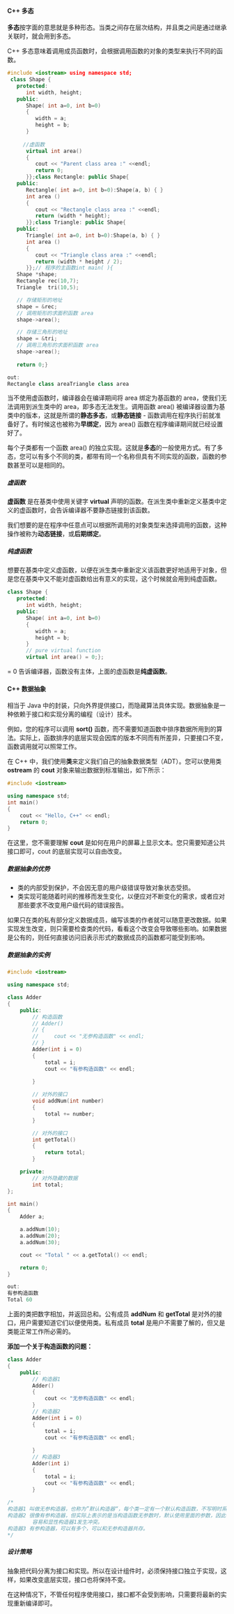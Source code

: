 #### C++ 多态

**多态**按字面的意思就是多种形态。当类之间存在层次结构，并且类之间是通过继承关联时，就会用到多态。

C++ 多态意味着调用成员函数时，会根据调用函数的对象的类型来执行不同的函数。

```c++
#include <iostream> using namespace std;
 class Shape {
   protected:
      int width, height;
   public:
      Shape( int a=0, int b=0)
      {
         width = a;
         height = b;
      }
     
     //虚函数
      virtual int area()
      {
         cout << "Parent class area :" <<endl;
         return 0;
      }};class Rectangle: public Shape{
   public:
      Rectangle( int a=0, int b=0):Shape(a, b) { }
      int area ()
      { 
         cout << "Rectangle class area :" <<endl;
         return (width * height); 
      }};class Triangle: public Shape{
   public:
      Triangle( int a=0, int b=0):Shape(a, b) { }
      int area ()
      { 
         cout << "Triangle class area :" <<endl;
         return (width * height / 2); 
      }};// 程序的主函数int main( ){
   Shape *shape;
   Rectangle rec(10,7);
   Triangle  tri(10,5);

   // 存储矩形的地址
   shape = &rec;
   // 调用矩形的求面积函数 area
   shape->area();

   // 存储三角形的地址
   shape = &tri;
   // 调用三角形的求面积函数 area
   shape->area();
   
   return 0;}

out:
Rectangle class areaTriangle class area
```

当不使用虚函数时，编译器会在编译期间将 area 绑定为基函数的 area，使我们无法调用到派生类中的 area，即多态无法发生。调用函数 area() 被编译器设置为基类中的版本，这就是所谓的**静态多态**，或**静态链接** - 函数调用在程序执行前就准备好了。有时候这也被称为**早绑定**，因为 area() 函数在程序编译期间就已经设置好了。

每个子类都有一个函数 area() 的独立实现。这就是**多态**的一般使用方式。有了多态，您可以有多个不同的类，都带有同一个名称但具有不同实现的函数，函数的参数甚至可以是相同的。

##### 虚函数

**虚函数** 是在基类中使用关键字 **virtual** 声明的函数。在派生类中重新定义基类中定义的虚函数时，会告诉编译器不要静态链接到该函数。

我们想要的是在程序中任意点可以根据所调用的对象类型来选择调用的函数，这种操作被称为**动态链接**，或**后期绑定**。

##### 纯虚函数

想要在基类中定义虚函数，以便在派生类中重新定义该函数更好地适用于对象，但是您在基类中又不能对虚函数给出有意义的实现，这个时候就会用到纯虚函数。

```c++
class Shape {
   protected:
      int width, height;
   public:
      Shape( int a=0, int b=0)
      {
         width = a;
         height = b;
      }
      // pure virtual function
      virtual int area() = 0;};
```

= 0 告诉编译器，函数没有主体，上面的虚函数是**纯虚函数**。



#### C++ 数据抽象

相当于 Java 中的封装，只向外界提供接口，而隐藏算法具体实现。数据抽象是一种依赖于接口和实现分离的编程（设计）技术。

例如，您的程序可以调用 **sort()** 函数，而不需要知道函数中排序数据所用到的算法。实际上，函数排序的底层实现会因库的版本不同而有所差异，只要接口不变，函数调用就可以照常工作。

在 C++ 中，我们使用**类**来定义我们自己的抽象数据类型（ADT）。您可以使用类 **ostream** 的 **cout** 对象来输出数据到标准输出，如下所示：

```C++
#include <iostream>

using namespace std;
int main()
{
    cout << "Hello, C++" << endl;
    return 0;
}
```

在这里，您不需要理解 **cout** 是如何在用户的屏幕上显示文本。您只需要知道公共接口即可，cout 的底层实现可以自由改变。

##### 数据抽象的优势

- 类的内部受到保护，不会因无意的用户级错误导致对象状态受损。
- 类实现可能随着时间的推移而发生变化，以便应对不断变化的需求，或者应对那些要求不改变用户级代码的错误报告。

如果只在类的私有部分定义数据成员，编写该类的作者就可以随意更改数据。如果实现发生改变，则只需要检查类的代码，看看这个改变会导致哪些影响。如果数据是公有的，则任何直接访问旧表示形式的数据成员的函数都可能受到影响。

##### 数据抽象的实例

```c++
#include <iostream>

using namespace std;

class Adder
{
    public:
        // 构造函数
        // Adder()
        // {
        //     cout << "无参构造函数" << endl;
        // }
        Adder(int i = 0)
        {
            total = i;
            cout << "有参构造函数" << endl;
            
        }

        // 对外的接口
        void addNum(int number)
        {
            total += number;
        }

        // 对外的接口
        int getTotal()
        {
            return total;
        }

    private:
        // 对外隐藏的数据
        int total;
};

int main()
{
    Adder a;

    a.addNum(10);
    a.addNum(20);
    a.addNum(30);

    cout << "Total " << a.getTotal() << endl;

    return 0;
}

out:
有参构造函数
Total 60
```

上面的类把数字相加，并返回总和。公有成员 **addNum** 和 **getTotal** 是对外的接口，用户需要知道它们以便使用类。私有成员 **total** 是用户不需要了解的，但又是类能正常工作所必需的。

**添加一个关于构造函数的问题：**

```C++
class Adder
{
    public:
        // 构造器1
        Adder()
        {
            cout << "无参构造函数" << endl;
        }
    	// 构造器2
        Adder(int i = 0)
        {
            total = i;
            cout << "有参构造函数" << endl;
            
        }
    	// 构造器3
    	Adder(int i)
        {
            total = i;
            cout << "有参构造函数" << endl;
        }
    
/*
构造器1 叫做无参构造器，也称为”默认构造器“，每个类一定有一个默认构造函数，不写明时系统内置。
构造器2 很像有参构造器，但实际上表示的是当构造函数无参数时，默认使用里面的参数，因此也能充当无参函数使用，
		容易和显性构造器1发生冲突。
构造器3 有参构造器，可以有多个，可以和无参构造器共存。
*/
```

##### 设计策略

抽象把代码分离为接口和实现。所以在设计组件时，必须保持接口独立于实现，这样，如果改变底层实现，接口也将保持不变。

在这种情况下，不管任何程序使用接口，接口都不会受到影响，只需要将最新的实现重新编译即可。